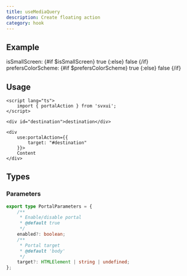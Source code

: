 ```yaml
---
title: useMediaQuery
description: Create floating action
category: hook
---
```


<script lang="ts">
    import { isMobile } from '$lib/utils/reponsive.js';
    import { Card, Flexbox, Button, Text, useMediaQuery } from 'svxui';

    const isSmallScreen = useMediaQuery('(max-width: 520px)');
    const prefersColorScheme = useMediaQuery("(prefers-color-scheme: dark)");
</script>

## Example


<Card>
<Card variant="outline" class="p-7">
<Flexbox>
<Text>
    isSmallScreen:
    {#if $isSmallScreen}
        <Text color="green">true</Text>
    {:else}
        <Text disabled>false</Text>
    {/if}
</Text>
</Flexbox>

<Flexbox>
<Text>
    prefersColorScheme:
    {#if $prefersColorScheme}
        <Text color="green">true</Text>
    {:else}
        <Text disabled>false</Text>
    {/if}
</Text>
</Flexbox>
</Card>
</Card>

## Usage

```svelte
<script lang="ts">
    import { portalAction } from 'svxui';
</script>

<div id="destination">destination</div>

<div 
    use:portalAction={{
        target: "#destination"
    }}>
    Content
</div>
```

## Types

### Parameters

```ts
export type PortalParameters = {
    /**
     * Enable/disable portal
     * @default true
     */
    enabled?: boolean;
    /**
     * Portal target
     * @default 'body'
     */
    target?: HTMLElement | string | undefined;
};
```